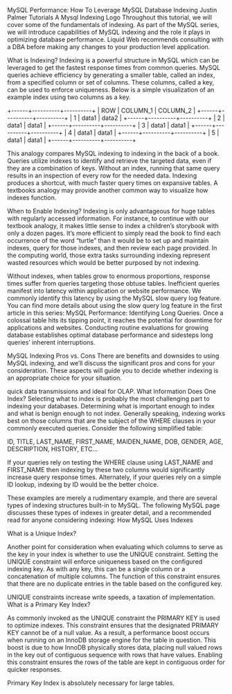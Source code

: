 MySQL Performance: How To Leverage MySQL Database Indexing
Justin Palmer
Tutorials
A Mysql Indexing Logo
Throughout this tutorial, we will cover some of the fundamentals of indexing. As part of the MySQL series, we will introduce capabilities of MySQL indexing and the role it plays in optimizing database performance. Liquid Web recommends consulting with a DBA before making any changes to your production level application.



What is Indexing?
Indexing is a powerful structure in MySQL which can be leveraged to get the fastest response times from common queries. MySQL queries achieve efficiency by generating a smaller table, called an index, from a specified column or set of columns. These columns, called a key, can be used to enforce uniqueness. Below is a simple visualization of an example index using two columns as a key.

+------+----------+----------+
| ROW | COLUMN_1 | COLUMN_2 |
+------+----------+----------+
| 1 | data1 | data2 |
+------+----------+----------+
| 2 | data1 | data1 |
+------+----------+----------+
| 3 | data1 | data1 |
+------+----------+----------+
| 4 | data1 | data1 |
+------+----------+----------+
| 5 | data1 | data1 |
+------+----------+----------+

This analogy compares MySQL indexing to indexing in the back of a book.
Queries utilize indexes to identify and retrieve the targeted data, even if they are a combination of keys. Without an index, running that same query results in an inspection of every row for the needed data. Indexing produces a shortcut, with much faster query times on expansive tables. A textbooks analogy may provide another common way to visualize how indexes function.

When to Enable Indexing?
Indexing is only advantageous for huge tables with regularly accessed information. For instance, to continue with our textbook analogy, it makes little sense to index a children’s storybook with only a dozen pages. It’s more efficient to simply read the book to find each occurrence of the word “turtle” than it would be to set up and maintain indexes, query for those indexes, and then review each page provided. In the computing world, those extra tasks surrounding indexing represent wasted resources which would be better purposed by not indexing.

Without indexes, when tables grow to enormous proportions, response times suffer from queries targeting those obtuse tables. Inefficient queries manifest into latency within application or website performance. We commonly identify this latency by using the MySQL slow query log feature. You can find more details about using the slow query log feature in the first article in this series: MySQL Performance: Identifying Long Queries.
Once a colossal table hits its tipping point, it reaches the potential for downtime for applications and websites. Conducting routine evaluations for growing database establishes optimal database performance and sidesteps long queries’ inherent interruptions.

MySQL Indexing Pros vs. Cons
There are benefits and downsides to using MySQL indexing, and we’ll discuss the significant pros and cons for your consideration. These aspects will guide you to decide whether indexing is an appropriate choice for your situation.

quick data transmissions and ideal for OLAP.
What Information Does One Index?
Selecting what to index is probably the most challenging part to indexing your databases. Determining what is important enough to index and what is benign enough to not index. Generally speaking, indexing works best on those columns that are the subject of the WHERE clauses in your commonly executed queries. Consider the following simplified table:

ID, TITLE, LAST_NAME, FIRST_NAME, MAIDEN_NAME, DOB, GENDER, AGE, DESCRIPTION, HISTORY, ETC...

If your queries rely on testing the WHERE clause using LAST_NAME and FIRST_NAME then indexing by these two columns would significantly increase query response times. Alternately, if your queries rely on a simple ID lookup, indexing by ID would be the better choice.

These examples are merely a rudimentary example, and there are several types of indexing structures built-in to MySQL. The following MySQL page discusses these types of indexes in greater detail, and a recommended read for anyone considering indexing: How MySQL Uses Indexes

What is a Unique Index?

Another point for consideration when evaluating which columns to serve as the key in your index is whether to use the UNIQUE constraint. Setting the UNIQUE constraint will enforce uniqueness based on the configured indexing key. As with any key, this can be a single column or a concatenation of multiple columns. The function of this constraint ensures that there are no duplicate entries in the table based on the configured key.

UNIQUE constraints increase write speeds, a taxation of implementation.
What is a Primary Key Index?

As commonly invoked as the UNIQUE constraint the PRIMARY KEY is used to optimize indexes. This constraint ensures that the designated PRIMARY KEY cannot be of a null value. As a result, a performance boost occurs when running on an InnoDB storage engine for the table in question. This boost is due to how InnoDB physically stores data, placing null valued rows in the key out of contiguous sequence with rows that have values. Enabling this constraint ensures the rows of the table are kept in contiguous order for quicker responses.

Primary Key Index is absolutely necessary for large tables.

